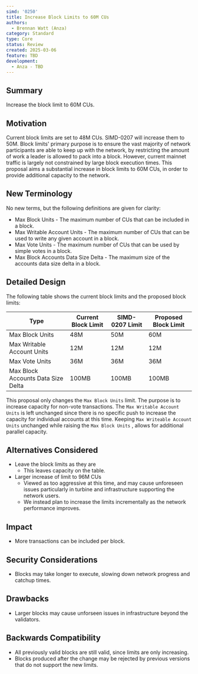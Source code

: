 ```yaml
---
simd: '0250'
title: Increase Block Limits to 60M CUs
authors:
  - Brennan Watt (Anza)
category: Standard
type: Core
status: Review
created: 2025-03-06
feature: TBD
development:
  - Anza - TBD
---
```


## Summary

Increase the block limit to 60M CUs.

## Motivation

Current block limits are set to 48M CUs. SIMD-0207 will increase them to 50M.
Block limits' primary purpose is to ensure the vast majority of network
participants are able to keep up with the network, by restricting the amount of
work a leader is allowed to pack into a block. However, current mainnet traffic
is largely not constrained by large block execution times. This proposal aims a
substantial increase in block limits to 60M CUs, in order to provide additional
capacity to the network.

## New Terminology

No new terms, but the following definitions are given for clarity:

- Max Block Units - The maximum number of CUs that can be included in a block.
- Max Writable Account Units - The maximum number of CUs that can be used to
  write any given account in a block.
- Max Vote Units - The maximum number of CUs that can be used by simple votes
  in a block.
- Max Block Accounts Data Size Delta - The maximum size of the accounts data
  size delta in a block.

## Detailed Design

The following table shows the current block limits and the proposed block
limits:

| Type | Current Block Limit | SIMD-0207 Limit | Proposed Block Limit |
|------|---------------------|-----------------|----------------------|
| Max Block Units | 48M | 50M | 60M |
| Max Writable Account Units | 12M | 12M | 12M |
| Max Vote Units | 36M | 36M | 36M |
| Max Block Accounts Data Size Delta | 100MB | 100MB | 100MB |

This proposal only changes the `Max Block Units` limit.
The purpose is to increase capacity for non-vote transactions.
The `Max Writable Account Units` is left unchanged since there is no specific
push to increase the capacity for individual accounts at this time.
Keeping `Max Writeable Account Units` unchanged while raising the
`Max Block Units` , allows for additional parallel capacity.

## Alternatives Considered

- Leave the block limits as they are
  - This leaves capacity on the table.
- Larger increase of limit to 96M CUs
  - Viewed as too aggressive at this time, and may cause unforeseen issues
    particularly in turbine and infrastructure supporting the network users.
  - We instead plan to increase the limits incrementally as the network
    performance improves.

## Impact

- More transactions can be included per block.

## Security Considerations

- Blocks may take longer to execute, slowing down network progress and catchup times.

## Drawbacks

- Larger blocks may cause unforseen issues in infrastructure beyond the
  validators.

## Backwards Compatibility

- All previously valid blocks are still valid, since limits are only
  increasing.
- Blocks produced after the change may be rejected by previous versions that do
  not support the new limits.
